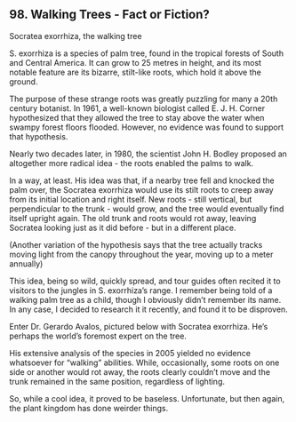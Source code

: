 
## 98. Walking Trees - Fact or Fiction?

Socratea exorrhiza, the walking tree

S. exorrhiza is a species of palm tree, found in the tropical forests of South and Central America. It can grow to 25 metres in height, and its most notable feature are its bizarre, stilt-like roots, which hold it above the ground.

The purpose of these strange roots was greatly puzzling for many a 20th century botanist. In 1961, a well-known biologist called E. J. H. Corner hypothesized that they allowed the tree to stay above the water when swampy forest floors flooded. However, no evidence was found to support that hypothesis.

Nearly two decades later, in 1980, the scientist John H. Bodley proposed an altogether more radical idea - the roots enabled the palms to walk.

In a way, at least. His idea was that, if a nearby tree fell and knocked the palm over, the Socratea exorrhiza would use its stilt roots to creep away from its initial location and right itself. New roots - still vertical, but perpendicular to the trunk - would grow, and the tree would eventually find itself upright again. The old trunk and roots would rot away, leaving Socratea looking just as it did before - but in a different place.

(Another variation of the hypothesis says that the tree actually tracks moving light from the canopy throughout the year, moving up to a meter annually)

This idea, being so wild, quickly spread, and tour guides often recited it to visitors to the jungles in S. exorrhiza’s range. I remember being told of a walking palm tree as a child, though I obviously didn’t remember its name. In any case, I decided to research it it recently, and found it to be disproven.

Enter Dr. Gerardo Avalos, pictured below with Socratea exorrhiza. He’s perhaps the world’s foremost expert on the tree.

His extensive analysis of the species in 2005 yielded no evidence whatsoever for “walking” abilities. While, occasionally, some roots on one side or another would rot away, the roots clearly couldn’t move and the trunk remained in the same position, regardless of lighting.

So, while a cool idea, it proved to be baseless. Unfortunate, but then again, the plant kingdom has done weirder things.

